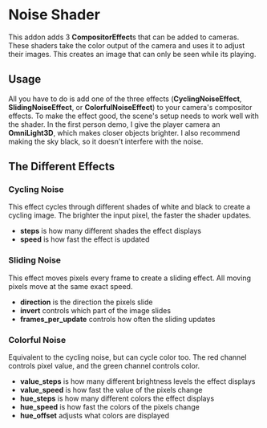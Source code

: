 # Noise Shader

This addon adds 3 **CompositorEffect**s that can be added to cameras.
These shaders take the color output of the camera and uses it to adjust their images.
This creates an image that can only be seen while its playing.

## Usage

All you have to do is add one of the three effects (**CyclingNoiseEffect**, **SlidingNoiseEffect**, or **ColorfulNoiseEffect**) to your camera's compositor effects.
To make the effect good, the scene's setup needs to work well with the shader.
In the first person demo, I give the player camera an **OmniLight3D**, which makes closer objects brighter.
I also recommend making the sky black, so it doesn't interfere with the noise.

## The Different Effects

### Cycling Noise

This effect cycles through different shades of white and black to create a cycling image.
The brighter the input pixel, the faster the shader updates.

- **steps** is how many different shades the effect displays
- **speed** is how fast the effect is updated

### Sliding Noise

This effect moves pixels every frame to create a sliding effect.
All moving pixels move at the same exact speed.

- **direction** is the direction the pixels slide
- **invert** controls which part of the image slides
- **frames_per_update** controls how often the sliding updates

### Colorful Noise

Equivalent to the cycling noise, but can cycle color too.
The red channel controls pixel value, and the green channel controls color.

- **value_steps** is how many different brightness levels the effect displays
- **value_speed** is how fast the value of the pixels change
- **hue_steps** is how many different colors the effect displays
- **hue_speed** is how fast the colors of the pixels change
- **hue_offset** adjusts what colors are displayed
